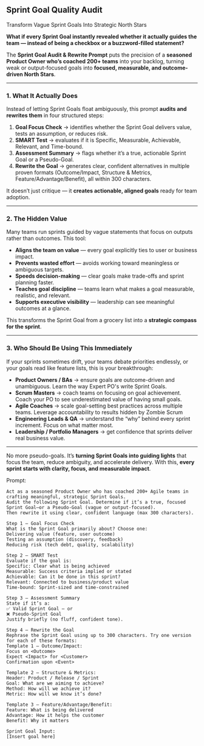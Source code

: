 ## Sprint Goal Quality Audit
Transform Vague Sprint Goals Into Strategic North Stars

**What if every Sprint Goal instantly revealed whether it actually guides the team — instead of being a checkbox or a buzzword-filled statement?**

The **Sprint Goal Audit & Rewrite Prompt** puts the precision of a **seasoned Product Owner who’s coached 200+ teams** into your backlog, turning weak or output-focused goals into **focused, measurable, and outcome-driven North Stars**.

---

### 1. **What It Actually Does**

Instead of letting Sprint Goals float ambiguously, this prompt **audits and rewrites them** in four structured steps:

1. **Goal Focus Check** → identifies whether the Sprint Goal delivers value, tests an assumption, or reduces risk.
2. **SMART Test** → evaluates if it is Specific, Measurable, Achievable, Relevant, and Time-bound.
3. **Assessment Summary** → flags whether it’s a true, actionable Sprint Goal or a Pseudo-Goal.
4. **Rewrite the Goal** → generates clear, confident alternatives in multiple proven formats (Outcome/Impact, Structure & Metrics, Feature/Advantage/Benefit), all within 300 characters.

It doesn’t just critique — it **creates actionable, aligned goals** ready for team adoption.

---

### 2. **The Hidden Value**

Many teams run sprints guided by vague statements that focus on outputs rather than outcomes. This tool:

* **Aligns the team on value** — every goal explicitly ties to user or business impact.
* **Prevents wasted effort** — avoids working toward meaningless or ambiguous targets.
* **Speeds decision-making** — clear goals make trade-offs and sprint planning faster.
* **Teaches goal discipline** — teams learn what makes a goal measurable, realistic, and relevant.
* **Supports executive visibility** — leadership can see meaningful outcomes at a glance.

This transforms the Sprint Goal from a grocery list into a **strategic compass for the sprint**.

---

### 3. **Who Should Be Using This Immediately**

If your sprints sometimes drift, your teams debate priorities endlessly, or your goals read like feature lists, this is your breakthrough:

* **Product Owners / BAs** → ensure goals are outcome-driven and unambiguous. Learn the way Expert PO's write Sprint Goals.
* **Scrum Masters** → coach teams on focusing on goal achievement. Coach your PO to see underestimated value of having small goals.
* **Agile Coaches** → scale goal-setting best practices across multiple teams. Leverage accountability to results hidden by Zombie Scrum
* **Engineering Leads & QA** → understand the “why” behind every sprint increment. Focus on what matter most.
* **Leadership / Portfolio Managers** → get confidence that sprints deliver real business value.

---

No more pseudo-goals.
It’s **turning Sprint Goals into guiding lights** that focus the team, reduce ambiguity, and accelerate delivery.
With this, **every sprint starts with clarity, focus, and measurable impact**.

Prompt:
```
Act as a seasoned Product Owner who has coached 200+ Agile teams in crafting meaningful, strategic Sprint Goals.
Audit the following Sprint Goal. Determine if it’s a true, focused Sprint Goal—or a Pseudo-Goal (vague or output-focused).
Then rewrite it using clear, confident language (max 300 characters).

Step 1 — Goal Focus Check
What is the Sprint Goal primarily about? Choose one:
Delivering value (feature, user outcome)
Testing an assumption (discovery, feedback)
Reducing risk (tech debt, quality, scalability)

Step 2 — SMART Test
Evaluate if the goal is:
Specific: Clear what is being achieved
Measurable: Success criteria implied or stated
Achievable: Can it be done in this sprint?
Relevant: Connected to business/product value
Time-bound: Sprint-sized and time-constrained

Step 3 — Assessment Summary
State if it’s a:
✅ Valid Sprint Goal — or
❌ Pseudo-Sprint Goal
Justify briefly (no fluff, confident tone).

Step 4 — Rewrite the Goal
Rephrase the Sprint Goal using up to 300 characters. Try one version for each of these formats:
Template 1 — Outcome/Impact:
Focus on <Outcome>  
Expect <Impact> for <Customer>  
Confirmation upon <Event>

Template 2 — Structure & Metrics:
Header: Product / Release / Sprint  
Goal: What are we aiming to achieve?  
Method: How will we achieve it?  
Metric: How will we know it’s done?

Template 3 — Feature/Advantage/Benefit:
Feature: What is being delivered  
Advantage: How it helps the customer  
Benefit: Why it matters

Sprint Goal Input:
[Insert goal here]
```
